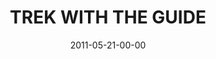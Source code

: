 ---
layout: message
category: message
series: "The Guide"
title: "TREK WITH THE GUIDE"
date: 2011-05-21-00-00
message_id: 674
audio-description: "Chuck Mingo talks about how to recognize and follow the Holy Spirit's guidance."
audio: "http://s3.amazonaws.com/crossroadsaudiomessages/theguide01.mp3"
audio-title: "TREK WITH THE GUIDE"
audio-duration: "42:43"
program-description: "The Guide&#58; Trek with The Guide Program"
program: "http://www.crossroads.net/players/media/hq/05_21-22_11Program.pdf"
program-title: "TREK WITH THE GUIDE"
video-description: "Chuck Mingo talks about how to recognize and follow the Holy Spirit's guidance."
video-title: "TREK WITH THE GUIDE"
video: "https://s3.amazonaws.com/crossroadsvideomessages/theguide01.mp4"
video-poster: "https://www.crossroads.net/uploadedfiles/theguide01_still.jpg"
---